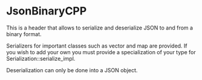 # JsonBinaryCPP

This is a header that allows to serialize and deserialize JSON to and from a binary format.

Serializers for important classes such as vector and map are provided. If you wish to add your own you must provide a specialization of your type for Serialization::serialize_impl.

Deserialization can only be done into a JSON object.
